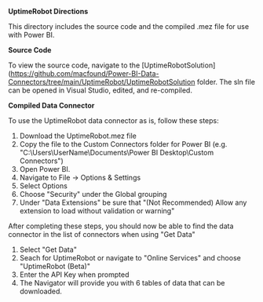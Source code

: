 **UptimeRobot Directions**

This directory includes the source code and the compiled .mez file for use with Power BI.

**Source Code**

To view the source code, navigate to the [UptimeRobotSolution](https://github.com/macfound/Power-BI-Data-Connectors/tree/main/UptimeRobot/UptimeRobotSolution folder.
The sln file can be opened in Visual Studio, edited, and re-compiled.

**Compiled Data Connector**

To use the UptimeRobot data connector as is, follow these steps:
1. Download the UptimeRobot.mez file
2. Copy the file to the Custom Connectors folder for Power BI (e.g. "C:\Users\UserName\Documents\Power BI Desktop\Custom Connectors")
3. Open Power BI.
4. Navigate to File -> Options & Settings
5. Select Options
6. Choose "Security" under the Global grouping
7. Under "Data Extensions" be sure that "(Not Recommended) Allow any extension to load without validation or warning"

After completing these steps, you should now be able to find the data connector in the list of connectors when using "Get Data"
1. Select "Get Data"
2. Seach for UptimeRobot or navigate to "Online Services" and choose "UptimeRobot (Beta)"
3. Enter the API Key when prompted
4. The Navigator will provide you with 6 tables of data that can be downloaded.
